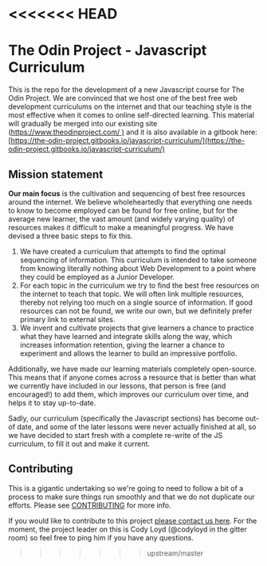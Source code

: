 <<<<<<< HEAD
=======
# The Odin Project - Javascript Curriculum

This is the repo for the development of a new Javascript course for The Odin Project.  We are convinced that we host one of the best free web development curriculums on the internet and that our teaching style is the most effective when it comes to online self-directed learning.  This material will gradually be merged into our existing site \([https://www.theodinproject.com/ \)](https://www.theodinproject.com/) and it is also available in a gitbook here: [https://the-odin-project.gitbooks.io/javascript-curriculum/](https://the-odin-project.gitbooks.io/javascript-curriculum/)

## Mission statement

**Our main focus** is the cultivation and sequencing of best free resources around the internet. We believe wholeheartedly that everything one needs to know to become employed can be found for free online, but for the average new learner, the vast amount \(and widely varying quality\) of resources makes it difficult to make a meaningful progress.  We have devised a three basic steps to fix this.

1. We have created a curriculum that attempts to find the optimal sequencing of information. This curriculum is intended to take someone from knowing literally nothing about Web Development to a point where they could be employed as a Junior Developer.
2. For each topic in the curriculum we try to find the best free resources on the internet to teach that topic.  We will often link multiple resources, thereby not relying too much on a single source of information.  If good resources can not be found, we write our own, but we definitely prefer primary link to external sites.
3. We invent and cultivate projects that give learners a chance to practice what they have learned and integrate skills along the way, which increases information retention, giving the learner a chance to experiment and allows the learner to build an impressive portfolio.


Additionally, we have made our learning materials completely open-source.  This means that if anyone comes across a resource that is better than what we currently have included in our lessons, that person is free \(and encouraged!\) to add them, which improves our curriculum over time, and helps it to stay up-to-date.

Sadly, our curriculum \(specifically the Javascript sections\) has become out-of date, and some of the later lessons were never actually finished at all, so we have decided to start fresh with a complete re-write of the JS curriculum, to fill it out and make it current.

## Contributing

This is a gigantic undertaking so we're going to need to follow a bit of a process to make sure things run smoothly and that we do not duplicate our efforts. Please see [CONTRIBUTING](https://github.com/TheOdinProject/javascript_curriculum/blob/master/CONTRIBUTING.md) for more info.

If you would like to contribute to this project [please contact us here](https://gitter.im/TheOdinProject/New-JS-course).  For the moment, the project leader on this is Cody Loyd \(@codyloyd in the gitter room\) so feel free to ping him if you have any questions.

>>>>>>> upstream/master
